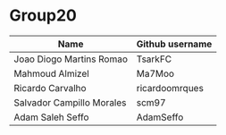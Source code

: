 # Group20

| Name                      | Github username |
| ------------------------- | --------------- |
| Joao Diogo Martins Romao  | TsarkFC         |
| Mahmoud Almizel           | Ma7Moo          |
| Ricardo Carvalho          | ricardoomrques  |
| Salvador Campillo Morales | scm97           |
| Adam Saleh Seffo          | AdamSeffo       |